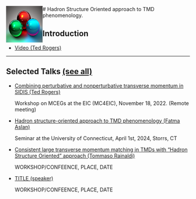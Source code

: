 <img style="float: left;" alt="" src="images/3quarks.png" width="100" height="100">  
# Hadron Structure Oriented approach to TMD phenomenology. 


## Introduction
*   <a href="https://www.youtube.com/watch?v=7Wqx9yhBXuI&t=4382s" target="_blank"> Video (Ted Rogers) </a>

* * *

##   <div>Selected Talks <a href="https://github.com/hso-tmd/hso-tmd.github.io/blob/main/slides" target="_blank"> (see all)</a></div>
* <div>
  <p><a href="https://hso-tmd.github.io/slides/tr/MC_EIC_2022.pdf" target="_blank">
     Combining perturbative and nonperturbative transverse momentum in SIDIS (Ted Rogers)</a> </p>
  <p>Workshop on MCEGs at the EIC (MC4EIC), November 18, 2022. (Remote meeting)</p>
 </div>
 
 <!-- * <div>
  <p><a href="https://hso-tmd.github.io/slides/" target="_blank">
     A hadron-structure-oriented approach to TMD phenomenology (Ted Rogers)</a> </p>
  <p>Cake Seminar, May 10, 2023, Jefferson Lab, Newport News, VA</p>
 </div> -->


* <div>
  <p><a href="https://hso-tmd.github.io/slides/fas/UConnHSO.pdf" target="_blank">
     Hadron	structure-oriented	approach	to	TMD	phenomenology (Fatma Aslan)</a> </p>
  <p>Seminar at the University of Connecticut, April 1st, 2024, Storrs, CT</p>
 </div>

* <div>
  <p><a href="https://hso-tmd.github.io/slides/train/" target="_blank">
     Consistent large transverse momentum matching in TMDs with “Hadron Structure Oriented” approach (Tommaso Rainaldi)</a> </p>
  <p>WORKSHOP/CONFEENCE, PLACE, DATE</p>
 </div>
 
* <div>
  <p><a href="https://hso-tmd.github.io/slides/" target="_blank">
     TITLE (speaker)</a> </p>
  <p>WORKSHOP/CONFEENCE, PLACE, DATE</p>
 </div>

 

